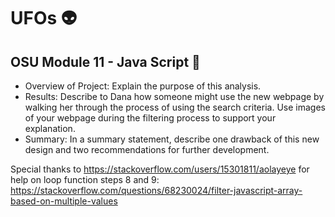 # UFOs :alien:
## OSU Module 11 - Java Script :milky_way:

- Overview of Project: Explain the purpose of this analysis.
- Results: Describe to Dana how someone might use the new webpage by walking her through the process of using the search criteria. Use images of your webpage during the filtering process to support your explanation.
- Summary: In a summary statement, describe one drawback of this new design and two recommendations for further development.

 Special thanks to https://stackoverflow.com/users/15301811/aolayeye for help on loop function steps 8 and 9: https://stackoverflow.com/questions/68230024/filter-javascript-array-based-on-multiple-values
